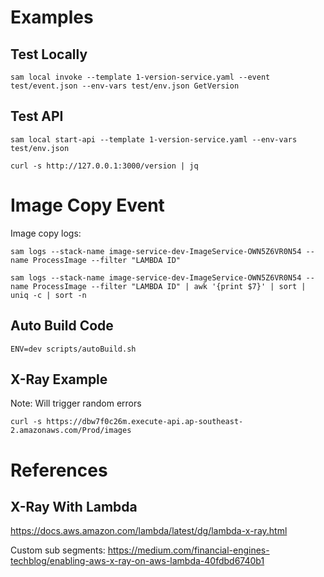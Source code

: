# Examples

## Test Locally

```
sam local invoke --template 1-version-service.yaml --event test/event.json --env-vars test/env.json GetVersion
```

## Test API

```
sam local start-api --template 1-version-service.yaml --env-vars test/env.json
```

```
curl -s http://127.0.0.1:3000/version | jq
```

# Image Copy Event

Image copy logs:

```
sam logs --stack-name image-service-dev-ImageService-OWN5Z6VR0N54 --name ProcessImage --filter "LAMBDA ID"
```

```
sam logs --stack-name image-service-dev-ImageService-OWN5Z6VR0N54 --name ProcessImage --filter "LAMBDA ID" | awk '{print $7}' | sort | uniq -c | sort -n
```

## Auto Build Code

```
ENV=dev scripts/autoBuild.sh
```

## X-Ray Example

Note: Will trigger random errors

```
curl -s https://dbw7f0c26m.execute-api.ap-southeast-2.amazonaws.com/Prod/images
```

# References

## X-Ray With Lambda

https://docs.aws.amazon.com/lambda/latest/dg/lambda-x-ray.html

Custom sub segments:
https://medium.com/financial-engines-techblog/enabling-aws-x-ray-on-aws-lambda-40fdbd6740b1

